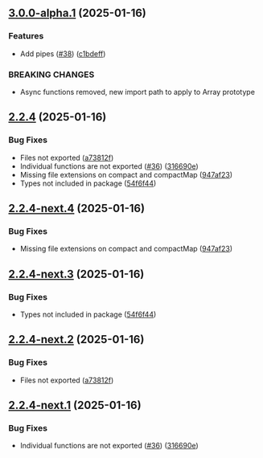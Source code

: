 ## [3.0.0-alpha.1](https://github.com/laurence79/ts-array-extensions/compare/2.2.3...3.0.0-alpha.1) (2025-01-16)


### Features

* Add pipes ([#38](https://github.com/laurence79/ts-array-extensions/issues/38)) ([c1bdeff](https://github.com/laurence79/ts-array-extensions/commit/c1bdeff257933eb875b5ed5fb68207d46fa95ab3))


### BREAKING CHANGES

* Async functions removed, new import path to apply to Array prototype

## [2.2.4](https://github.com/laurence79/ts-array-extensions/compare/2.2.3...2.2.4) (2025-01-16)


### Bug Fixes

* Files not exported ([a73812f](https://github.com/laurence79/ts-array-extensions/commit/a73812fa5b65756d8333956f4680d4b470b717f0))
* Individual functions are not exported ([#36](https://github.com/laurence79/ts-array-extensions/issues/36)) ([316690e](https://github.com/laurence79/ts-array-extensions/commit/316690ed8a4dc06a61f923bc47bd4681e26682e0))
* Missing file extensions on compact and compactMap ([947af23](https://github.com/laurence79/ts-array-extensions/commit/947af237e69aa9054cb876e6e4b40e7eef919f42))
* Types not included in package ([54f6f44](https://github.com/laurence79/ts-array-extensions/commit/54f6f4416f50d29d4eafbc268349cdff258c4128))


## [2.2.4-next.4](https://github.com/laurence79/ts-array-extensions/compare/2.2.4-next.3...2.2.4-next.4) (2025-01-16)


### Bug Fixes

* Missing file extensions on compact and compactMap ([947af23](https://github.com/laurence79/ts-array-extensions/commit/947af237e69aa9054cb876e6e4b40e7eef919f42))

## [2.2.4-next.3](https://github.com/laurence79/ts-array-extensions/compare/2.2.4-next.2...2.2.4-next.3) (2025-01-16)


### Bug Fixes

* Types not included in package ([54f6f44](https://github.com/laurence79/ts-array-extensions/commit/54f6f4416f50d29d4eafbc268349cdff258c4128))

## [2.2.4-next.2](https://github.com/laurence79/ts-array-extensions/compare/2.2.4-next.1...2.2.4-next.2) (2025-01-16)


### Bug Fixes

* Files not exported ([a73812f](https://github.com/laurence79/ts-array-extensions/commit/a73812fa5b65756d8333956f4680d4b470b717f0))

## [2.2.4-next.1](https://github.com/laurence79/ts-array-extensions/compare/2.2.3...2.2.4-next.1) (2025-01-16)


### Bug Fixes

* Individual functions are not exported ([#36](https://github.com/laurence79/ts-array-extensions/issues/36)) ([316690e](https://github.com/laurence79/ts-array-extensions/commit/316690ed8a4dc06a61f923bc47bd4681e26682e0))
